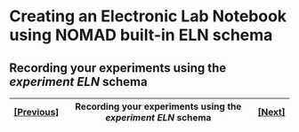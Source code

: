 # Creating an Electronic Lab Notebook using NOMAD built-in ELN schema

## **Recording your experiments using the *experiment ELN* schema**


| [[Previous]](5D_1_Organizing_your_upload.md) |   Recording your experiments using the *experiment ELN* schema| [[Next]](5E_0_sharing_ELN.md)
|------------|-----------|-------|